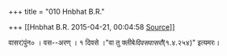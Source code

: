 +++
title = "010 Hnbhat B.R."

+++
[[Hnbhat B.R.	2015-04-21, 00:04:58 [Source](https://groups.google.com/g/samskrita/c/dnPVvF5Yg7E)]]



वासर¦पुंन० । वस--अरण् । १ दिवसे ।"वा तु क्लीबे*दिवसवासरौ*(१.४.२५४)" इत्यमरः।

